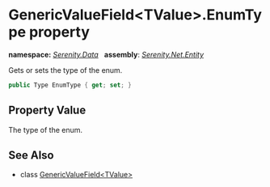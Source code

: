 # GenericValueField&lt;TValue&gt;.EnumType property
**namespace:** *[Serenity.Data](../../README.md#serenity.data-namespace)*   **assembly**: *[Serenity.Net.Entity](../../README.md)*

Gets or sets the type of the enum.

```csharp
public Type EnumType { get; set; }
```

## Property Value

The type of the enum.

## See Also

* class [GenericValueField&lt;TValue&gt;](../GenericValueField-1.md)
